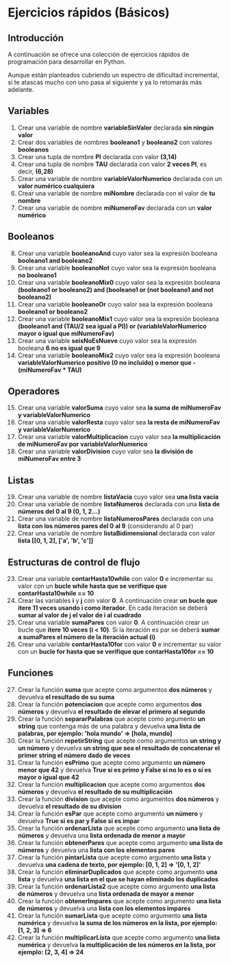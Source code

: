 # Ejercicios rápidos (Básicos)

## Introducción

A continuación se ofrece una colección de ejercicios rápidos de programación para desarrollar en Python.

Aunque están planteados cubriendo un espectro de dificultad incremental, si te atascas mucho con uno pasa al siguiente y ya lo retomarás más adelante.

## Variables

1. Crear una variable de nombre **variableSinValor** declarada **sin ningún valor**
2. Crear dos variables de nombres **booleano1** y **booleano2** con valores **booleanos**
3. Crear una tupla de nombre **PI** declarada con valor **(3,14)**
4. Crear una tupla de nombre **TAU** declarada con valor **2 veces PI**, es decir, **(6,28)**
5. Crear una variable de nombre **variableValorNumerico** declarada con un **valor numérico cualquiera**
6. Crear una variable de nombre **miNombre** declarada con el valor de **tu nombre**
7. Crear una variable de nombre **miNumeroFav** declarada con un **valor numérico**

## Booleanos

8. Crear una variable **booleanoAnd** cuyo valor sea la expresión booleana **booleano1 and booleano2**
9. Crear una variable **booleanoNot** cuyo valor sea la expresión booleana **no booleano1**
10. Crear una variable **booleanoMix0** cuyo valor sea la expresión booleana **(booleano1 or booleano2) and (booleano1 or (not booleano1 and not booleano2)**
11. Crear una variable **booleanoOr** cuyo valor sea la expresión booleana **booleano1 or booleano2**
12. Crear una variable **booleanoMix1** cuyo valor sea la expresión booleana **(booleano1 and (TAU/2 sea igual a PI)) or (variableValorNumerico mayor o igual que miNumeroFav)**
13. Crear una variable **seisNoEsNueve** cuyo valor sea la expresión booleana **6 no es igual que 9**
14. Crear una variable **booleanoMix2** cuyo valor sea la expresión booleana **variableValorNumerico positivo (0 no incluido) o menor que -(miNumeroFav * TAU)**

## Operadores

15. Crear una variable **valorSuma** cuyo valor sea **la suma de miNumeroFav y variableValorNumerico**
16. Crear una variable **valorResta** cuyo valor sea **la resta de miNumeroFav y variableValorNumerico**
17. Crear una variable **valorMultiplicacion** cuyo valor sea **la multiplicación de miNumeroFav por variableValorNumerico**
18. Crear una variable **valorDivision** cuyo valor sea **la división de miNumeroFav entre 3**

## Listas

19. Crear una variable de nombre **listaVacia** cuyo valor sea **una lista vacía**
20. Crear una variable de nombre **listaNumeros** declarada con una **lista de números del 0 al 9 (0, 1, 2...)**
21. Crear una variable de nombre **listaNumerosPares** declarada con una **lista con los números pares del 0 al 9** (considerando al 0 par)
22. Crear una variable de nombre **listaBidimensional** declarada con valor **lista [[0, 1, 2], ['a', 'b', 'c']]**

## Estructuras de control de flujo

23. Crear una variable **contarHasta10while** con valor **0** e incrementar su valor con un **bucle while hasta que se verifique que contarHasta10while == 10** 
24. Crear las variables **i** y **j** con valor **0**. A continuación crear **un bucle que itere 11 veces usando i como iterador**. En cada iteración se deberá **sumar al valor de j el valor de i al cuadrado**
25. Crear una variable **sumaPares** con valor **0**. A continuación crear un bucle que **itere 10 veces (i < 10)**. Si la iteración es par se deberá **sumar a sumaPares el número de la iteración actual (i)**
26. Crear una variable **contarHasta10for** con valor **0** e incrementar su valor con un **bucle for hasta que se verifique que contarHasta10for == 10**

## Funciones

27. Crear la función **suma** que acepte como argumentos **dos números** y devuelva **el resultado de su suma**
28. Crear la función **potenciacion** que acepte como argumentos **dos números** y devuelva **el resultado de elevar el primero al segundo**
29. Crear la función **separarPalabras** que acepte como argumento **un string** que contenga más de una palabra y devuelva **una lista de palabras, por ejemplo: 'hola mundo' => [hola, mundo]**
30. Crear la función **repetirString** que acepte como argumentos **un string y un número** y devuelva **un string que sea el resultado de concatenar el primer string el número dado de veces**
31. Crear la función **esPrimo** que acepte como argumento **un número menor que 42** y devuelva **True si es primo y False si no lo es o si es mayor o igual que 42**
32. Crear la función **multiplicacion** que acepte como argumentos **dos números** y devuelva **el resultado de su multiplicación**
33. Crear la función **division** que acepte como argumentos **dos números** y devuelva **el resultado de su division**
34. Crear la función **esPar** que acepte como argumento **un número** y devuelva **True si es par y False si es impar**
35. Crear la función **ordenarLista** que acepte como argumento **una lista de números** y devuelva una **lista ordenada de menor a mayor**
36. Crear la función **obtenerPares** que acepte como argumento **una lista de números** y devuelva una **lista con los elementos pares**
37. Crear la función **pintarLista** que acepte como argumento **una lista** y devuelva **una cadena de texto, por ejemplo: [0, 1, 2] => '[0, 1, 2]'**
38. Crear la función **eliminarDuplicados** que acepte como argumento **una lista** y devuelva **una lista en el que se hayan eliminado los duplicados**
39. Crear la función **ordenarLista2** que acepte como argumento **una lista de números** y devuelva una **lista ordenada de mayor a menor**
40. Crear la función **obtenerImpares** que acepte como argumento **una lista de números** y devuelva una **lista con los elementos impares**
41. Crear la función **sumarLista** que acepte como argumento **una lista numérica** y devuelva **la suma de los números en la lista, por ejemplo: [1, 2, 3] => 6**
42. Crear la función **multiplicarLista** que acepte como argumento **una lista numérica** y devuelva **la multiplicación de los números en la lista, por ejemplo: [2, 3, 4] => 24**
